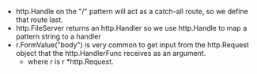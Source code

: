 - http.Handle on the "/" pattern will act as a catch-all route, so we define that route last. 
- http.FileServer returns an http.Handler so we use http.Handle to map a pattern string to a handler
- r.FormValue("body") is very common to get input from the http.Request object that the http.HandlerFunc receives as an argument.
	- where r is r *http.Request.

